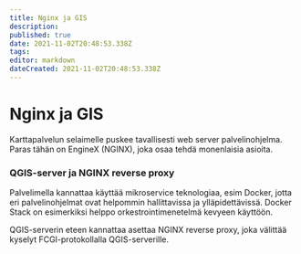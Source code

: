 ```yaml
---
title: Nginx ja GIS
description: 
published: true
date: 2021-11-02T20:48:53.338Z
tags: 
editor: markdown
dateCreated: 2021-11-02T20:48:53.338Z
---
```


# Nginx ja GIS
Karttapalvelun selaimelle puskee tavallisesti web server palvelinohjelma. Paras tähän on EngineX (NGINX), joka osaa tehdä monenlaisia asioita.

### QGIS-server ja NGINX reverse proxy
Palvelimella kannattaa käyttää mikroservice teknologiaa, esim Docker, jotta eri palvelinohjelmat ovat helpommin hallittavissa ja ylläpidettävissä. Docker Stack on esimerkiksi helppo orkestrointimenetelmä kevyeen käyttöön.

QGIS-serverin eteen kannattaa asettaa NGINX reverse proxy, joka välittää kyselyt FCGI-protokollalla QGIS-serverille.


